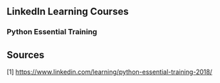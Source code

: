 ## LinkedIn Learning Courses

### Python Essential Training






## Sources 

[1] https://www.linkedin.com/learning/python-essential-training-2018/